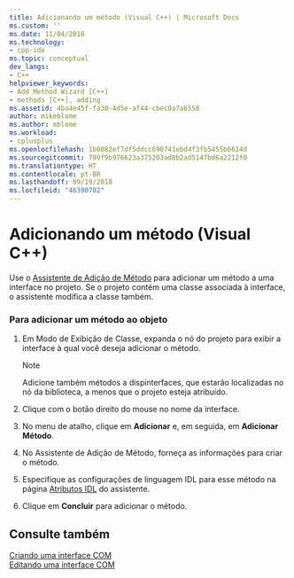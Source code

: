 ```yaml
---
title: Adicionando um método (Visual C++) | Microsoft Docs
ms.custom: ''
ms.date: 11/04/2016
ms.technology:
- cpp-ide
ms.topic: conceptual
dev_langs:
- C++
helpviewer_keywords:
- Add Method Wizard [C++]
- methods [C++], adding
ms.assetid: 4ba4e45f-fa38-4d5e-af44-cbec0a7ab558
author: mikeblome
ms.author: mblome
ms.workload:
- cplusplus
ms.openlocfilehash: 1b0082ef7df5ddcc698741ebd4f3fb5455b6614d
ms.sourcegitcommit: 799f9b976623a375203ad8b2ad5147bd6a2212f0
ms.translationtype: HT
ms.contentlocale: pt-BR
ms.lasthandoff: 09/19/2018
ms.locfileid: "46390702"
---
```

# <a name="adding-a-method--visual-c"></a>Adicionando um método (Visual C++)

Use o [Assistente de Adição de Método](../ide/add-method-wizard.md) para adicionar um método a uma interface no projeto. Se o projeto contém uma classe associada à interface, o assistente modifica a classe também.

### <a name="to-add-a-method-to-your-object"></a>Para adicionar um método ao objeto

1. Em Modo de Exibição de Classe, expanda o nó do projeto para exibir a interface à qual você deseja adicionar o método.

   > [!NOTE]
   > Adicione também métodos a dispinterfaces, que estarão localizadas no nó da biblioteca, a menos que o projeto esteja atribuído.

1. Clique com o botão direito do mouse no nome da interface.

1. No menu de atalho, clique em **Adicionar** e, em seguida, em **Adicionar Método**.

1. No Assistente de Adição de Método, forneça as informações para criar o método.

1. Especifique as configurações de linguagem IDL para esse método na página [Atributos IDL](../ide/idl-attributes-add-method-wizard.md) do assistente.

1. Clique em **Concluir** para adicionar o método.

## <a name="see-also"></a>Consulte também

[Criando uma interface COM](../ide/creating-a-com-interface-visual-cpp.md)<br>
[Editando uma interface COM](../ide/editing-a-com-interface.md)
